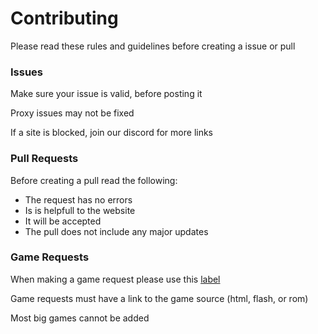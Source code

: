 # Contributing
Please read these rules and guidelines before creating a issue or pull

### Issues

Make sure your issue is valid, before posting it

Proxy issues may not be fixed

If a site is blocked, join our discord for more links

### Pull Requests

Before creating a pull read the following:

- The request has no errors
- Is is helpfull to the website
- It will be accepted
- The pull does not include any major updates

### Game Requests

When making a game request please use this [label](https://github.com/FogNetwork/Tsunami/issues/new?assignees=&labels=game+request&template=game-request.md&title=)

Game requests must have a link to the game source (html, flash, or rom)

Most big games cannot be added
